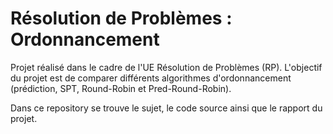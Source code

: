 # Résolution de Problèmes : Ordonnancement

Projet réalisé dans le cadre de l'UE Résolution de Problèmes (RP).
L'objectif du projet est de comparer différents algorithmes d'ordonnancement (prédiction, SPT, Round-Robin et Pred-Round-Robin).

Dans ce repository se trouve le sujet, le code source ainsi que le rapport du projet.

